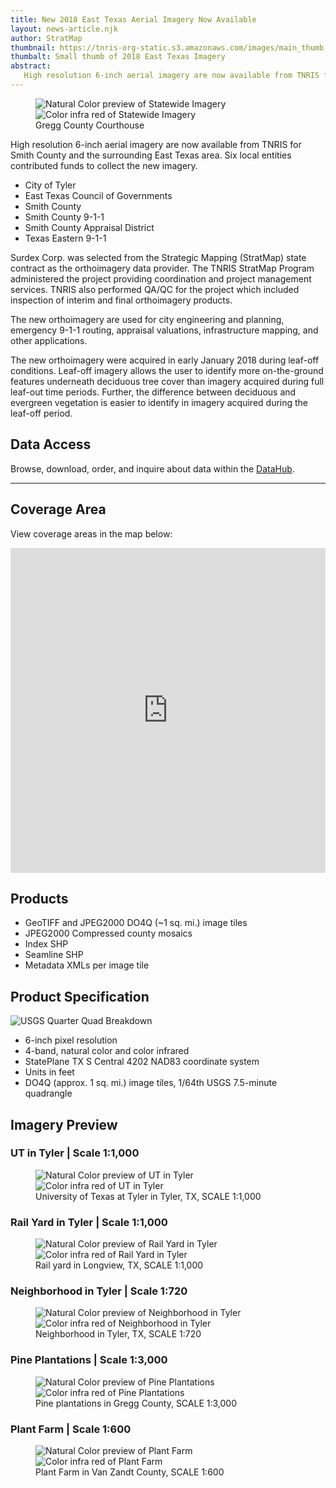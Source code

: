 ```yaml
---
title: New 2018 East Texas Aerial Imagery Now Available
layout: news-article.njk
author: StratMap
thumbnail: https://tnris-org-static.s3.amazonaws.com/images/main_thumb.jpg
thumbalt: Small thumb of 2018 East Texas Imagery
abstract:
   High resolution 6-inch aerial imagery are now available from TNRIS for Smith County and the surrounding East Texas area.
---
```


<figure class="data-preview">
  <div id="imageCompare1" class='twentytwenty-container natural-color-infrared'>
    <img class="img-responsive" src="https://tnris-org-static.s3.amazonaws.com/images/GreggCoCourthouse_NC_6in_1to700.jpg" alt="Natural Color preview of Statewide Imagery">
    <img class="img-responsive" src="https://tnris-org-static.s3.amazonaws.com/images/GreggCoCourthouse_CIR_6in_1to700.jpg" alt="Color infra red of Statewide Imagery">
  </div>
  <figcaption>Gregg County Courthouse</figcaption>
</figure>

High resolution 6-inch aerial imagery are now available from TNRIS for Smith County and the surrounding East Texas area. Six local entities contributed funds to collect the new imagery.

-   City of Tyler
-   East Texas Council of Governments
-   Smith County
-   Smith County 9-1-1
-   Smith County Appraisal District
-   Texas Eastern 9-1-1

Surdex Corp. was selected from the Strategic Mapping (StratMap) state contract as the orthoimagery data provider. The TNRIS StratMap Program administered the project providing coordination and project management services. TNRIS also performed QA/QC for the project which included inspection of interim and final orthoimagery products.

The new orthoimagery are used for city engineering and planning, emergency 9-1-1 routing, appraisal valuations, infrastructure mapping, and other applications.

The new orthoimagery were acquired in early January 2018 during leaf-off conditions. Leaf-off imagery allows the user to identify more on-the-ground features underneath deciduous tree cover than imagery acquired during full leaf-out time periods. Further, the difference between deciduous and evergreen vegetation is easier to identify in imagery acquired during the leaf-off period.

## Data Access

<div class="media">
  <div class="media-body">
    <p>
      Browse, download, order, and inquire about data within the <a href="https://data.tnris.org">DataHub</a>.
    </p>
  </div>
</div>

* * *

## Coverage Area

View coverage areas in the map below:

<iframe width="100%" height="520" frameborder="0" src="https://tnris-twdb.carto.com/u/tnris/builder/52b0bcf9-5485-45af-af3a-f678234fe3a8/embed" allowfullscreen webkitallowfullscreen mozallowfullscreen oallowfullscreen msallowfullscreen></iframe>

## Products

-   GeoTIFF and JPEG2000 DO4Q (~1 sq. mi.) image tiles
-   JPEG2000 Compressed county mosaics
-   Index SHP
-   Seamline SHP
-   Metadata XMLs per image tile

## Product Specification

![USGS Quarter Quad Breakdown](https://tnris-org-static.s3.amazonaws.com/images/usgs_quad.jpg)

-   6-inch pixel resolution
-   4-band, natural color and color infrared
-   StatePlane TX S Central 4202 NAD83 coordinate system
-   Units in feet
-   DO4Q (approx. 1 sq. mi.) image tiles, 1/64th USGS 7.5-minute quadrangle

## Imagery Preview

### UT in Tyler | Scale 1:1,000

<figure class="data-preview">
<div id="imageCompare1" class='twentytwenty-container natural-color-infrared'>
  <img class="img-responsive" src="https://tnris-org-static.s3.amazonaws.com/images/UT_Tyler_NC_6in_1to1000.jpg" alt="Natural Color preview of UT in Tyler">
  <img class="img-responsive" src="https://tnris-org-static.s3.amazonaws.com/images/UT_Tyler_CIR_6in_1to1000.jpg" alt="Color infra red of UT in Tyler">
</div>
<figcaption>University of Texas at Tyler in Tyler, TX, SCALE 1:1,000</figcaption>
</figure>

### Rail Yard in Tyler | Scale 1:1,000

<figure class="data-preview">
<div id="imageCompare1" class='twentytwenty-container natural-color-infrared'>
  <img class="img-responsive" src="https://tnris-org-static.s3.amazonaws.com/images/Rail_yard_NC_6in_1to1000.jpg" alt="Natural Color preview of Rail Yard in Tyler">
  <img class="img-responsive" src="https://tnris-org-static.s3.amazonaws.com/images/Rail_yard_CIR_6in_1to1000.jpg" alt="Color infra red of Rail Yard in Tyler">
</div>
<figcaption>Rail yard in Longview, TX, SCALE 1:1,000</figcaption>
</figure>

### Neighborhood in Tyler | Scale 1:720

<figure class="data-preview">
<div id="imageCompare1" class='twentytwenty-container natural-color-infrared'>
  <img class="img-responsive" src="https://tnris-org-static.s3.amazonaws.com/images/Neighborhood_Tyler_NC_6in_1to720.jpg" alt="Natural Color preview of Neighborhood in Tyler ">
  <img class="img-responsive" src="https://tnris-org-static.s3.amazonaws.com/images/Neighborhood_Tyler_CIR_6in_1to720.jpg" alt="Color infra red of Neighborhood in Tyler ">
</div>
<figcaption>Neighborhood in Tyler, TX, SCALE 1:720</figcaption>
</figure>

### Pine Plantations | Scale 1:3,000

<figure class="data-preview">
<div id="imageCompare1" class='twentytwenty-container natural-color-infrared'>
  <img class="img-responsive" src="https://tnris-org-static.s3.amazonaws.com/images/Pine_plantations_NC_6in_1to3000.jpg" alt="Natural Color preview of Pine Plantations">
  <img class="img-responsive" src="https://tnris-org-static.s3.amazonaws.com/images/Pine_plantations_CIR_6in_1to3000.jpg" alt="Color infra red of Pine Plantations">
</div>
<figcaption>Pine plantations in Gregg County, SCALE 1:3,000</figcaption>
</figure>

### Plant Farm | Scale 1:600

<figure class="data-preview">
<div id="imageCompare1" class='twentytwenty-container natural-color-infrared'>
  <img class="img-responsive" src="https://tnris-org-static.s3.amazonaws.com/images/PlantFarm_NC_6in_1to600.jpg" alt="Natural Color preview of Plant Farm">
  <img class="img-responsive" src="https://tnris-org-static.s3.amazonaws.com/images/PlantFarm_CIR_6in_1to600.jpg" alt="Color infra red of Plant Farm">
</div>
<figcaption>Plant Farm in Van Zandt County, SCALE 1:600</figcaption>
</figure>
